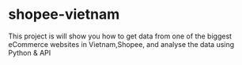 # shopee-vietnam
This project is will show you how to get data from one of the biggest eCommerce websites in Vietnam,Shopee, and analyse the data using Python &amp; API
